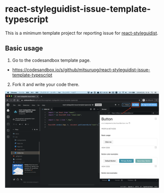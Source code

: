 # react-styleguidist-issue-template-typescript

This is a minimum template project for reporting issue for [react-styleguidist](https://react-styleguidist.js.org).

## Basic usage

1. Go to the codesandbox template page.

- https://codesandbox.io/s/github/mitsuruog/react-styleguidist-issue-template-typescript

2. Fork it and write your code there.

![](./images/fork.png)
